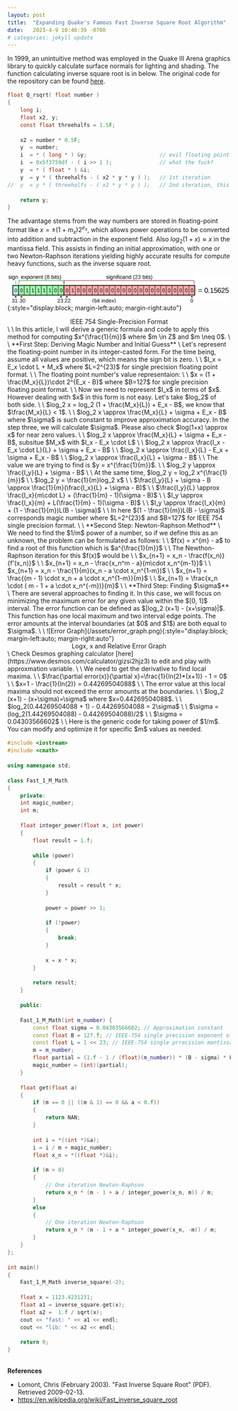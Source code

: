 ```yaml
---
layout: post
title:  "Expanding Quake's Famous Fast Inverse Square Root Algorithm"
date:   2023-4-9 10:46:39 -0700
# categories: jekyll update
---
```


In 1999, an unintuitive method was employed in the Quake III Arena graphics library to quickly calculate surface normals for lighting and shading. The function calculating inverse square root is in below. The original code for the repository can be found [here](https://archive.softwareheritage.org/browse/content/sha1_git:bb0faf6919fc60636b2696f32ec9b3c2adb247fe/?origin_url=https://github.com/id-Software/Quake-III-Arena&path=code/game/q_math.c&revision=dbe4ddb10315479fc00086f08e25d968b4b43c49&snapshot=4ab9bcef131aaf449a7c01370aff8c91dcecbf5f#L549-L572).

```c
float Q_rsqrt( float number )
{
	long i;
	float x2, y;
	const float threehalfs = 1.5F;

	x2 = number * 0.5F;
	y  = number;
	i  = * ( long * ) &y;                       // evil floating point bit level hacking
	i  = 0x5f3759df - ( i >> 1 );               // what the fuck? 
	y  = * ( float * ) &i;
	y  = y * ( threehalfs - ( x2 * y * y ) );   // 1st iteration
//	y  = y * ( threehalfs - ( x2 * y * y ) );   // 2nd iteration, this can be removed

	return y;
}
```

The advantage stems from the way numbers are stored in floating-point format like $x=\pm(1+m_x)2^{e_x}$, which allows power operations to be converted into addition and subtraction in the exponent field. Also $log_2(1+x)\approx x$ in the mantissa field. This assists in finding an initial approximation, with one or two Newton-Raphson iterations yielding highly accurate results for compute heavy functions, such as the inverse square root.
\
\
![IEEE 754 Single-Precision Format](/assets/ieee754_float.png){:style="display:block; margin-left:auto; margin-right:auto"}
<div align="center">
IEEE 754 Single-Precision Format
</div>
\
\
In this article, I will derive a generic formula and code to apply this method for computing $x^{\frac{1}{m}}$ where $m \in Z$ and $m \neq 0$.
\
\
**First Step: Deriving Magic Number and Initial Guess**
\
Let's represent the floating-point number in its integer-casted form. For the time being, assume all values are positive, which means the sign bit is zero.
\
\
$I_x = E_x \cdot L + M_x$ where $L=2^{23}$ for single precision floating point format.
\
\
The floating point number's value representaion: 
\
\
$x = (1 + \frac{M_x}{L})\cdot 2^{E_x - B}$ where $B=127$ for single precision floating point format.
\
\
Now we need to represent $I_x$ in terms of $x$. However dealing with $x$ in this form is not easy. Let's take $log_2$ of both side.
\
\
$log_2 x = log_2 (1 + \frac{M_x}{L}) + E_x - B$, we know that $\frac{M_x}{L} < 1$.
\
\
$log_2 x \approx \frac{M_x}{L} + \sigma + E_x - B$ where $\sigma$ is such constant to improve approximation accuracy. In the step three, we will calculate $\sigma$. Please also check $log(1+x) \approx x$ for near zero values.
\
\
$log_2 x \approx  \frac{M_x}{L}  + \sigma + E_x - B$, subsitue $M_x$ with $I_x -  E_x \cdot L$
\
\
$log_2 x \approx \frac{I_x -  E_x \cdot L}{L}  + \sigma + E_x - B$
\
\
$log_2 x \approx \frac{I_x}{L} - E_x  + \sigma + E_x - B$
\
\
$log_2 x \approx \frac{I_x}{L} + \sigma - B$
\
\
The value we are trying to find is $y = x^{\frac{1}{m}}$.
\
\
$log_2 y \approx \frac{I_y}{L} + \sigma - B$
\
\
At the same time, $log_2 y = log_2 x^{\frac{1}{m}}$
\
\
$log_2 y = \frac{1}{m}log_2 x$
\
\
$\frac{I_y}{L} + \sigma - B \approx \frac{1}{m}(\frac{I_x}{L} + \sigma - B)$
\
\
$\frac{I_y}{L} \approx \frac{I_x}{m\cdot L} + (\frac{1}{m} - 1)(\sigma - B)$
\
\
$I_y \approx \frac{I_x}{m} + L(\frac{1}{m} - 1)(\sigma - B)$
\
\
$I_y \approx \frac{I_x}{m} + (1 - \frac{1}{m})L(B - \sigma)$
\
\
In here $(1 - \frac{1}{m})L(B - \sigma)$ corresponds magic number where $L=2^{23}$ and $B=127$ for IEEE 754 single precision format.
\
\
**Second Step: Newton-Raphson Method**
\
We need to find the $1/m$ power of a number, so if we define this as an unknown, the problem can be formulated as follows:
\
\
$f(x) = x^{m} - a$ to find a root of this function which is $a^{\frac{1}{m}}$
\
\
The Newthon-Raphson iteration for this $f(x)$ would be
\
\
$x_{n+1} = x_n - \frac{f(x_n)}{f'(x_n)}$
\
\
$x_{n+1} = x_n - \frac{x_n^m - a}{m\cdot x_n^{m-1}}$
\
\
$x_{n+1} = x_n - \frac{1}{m}(x_n - a \cdot x_n^{1-m})$
\
\
$x_{n+1} = \frac{(m - 1) \cdot x_n + a \cdot x_n^{1-m}}{m}$
\
\
$x_{n+1} = \frac{x_n \cdot ( m - 1 + a \cdot x_n^{-m})}{m}$
\
\
**Third Step: Finding $\sigma$**
\
There are several approaches to finding it. In this case, we will focus on minimizing the maximum error for any given value within the $[0, 1]$ interval. The error function can be defined as $|log_2 (x+1) - (x+\sigma)|$. This function has one local maximum and two interval edge points. The error amounts at the interval boundaries (at $0$ and $1$) are both equal to $\sigma$.
\
\
![Error Graph](/assets/error_graph.png){:style="display:block; margin-left:auto; margin-right:auto"}
<div align="center">
Logx, x and Relative Error Graph
</div>
\
Check Desmos graphing calculator [here](https://www.desmos.com/calculator/gizsi2hjz3) to edit and play with approxmation variable.
\
\
We need to get the derivative to find local maxima.
\
\
$\frac{\partial error(x)}{\partial x}=\frac{1}{ln(2)*(x+1)} - 1 = 0$
\
\
$x=1 - \frac{1}{ln(2)} = 0.44269504088$
\
\
The error value at this local maxima should not exceed the error amounts at the boundaries.
\
\
$log_2 (x+1) - (x+\sigma)=\sigma$ where $x=0.44269504088$.
\
\
$log_2(0.44269504088 + 1) - 0.44269504088 = 2\sigma$
\
\
$\sigma = (log_2(1.44269504088) - 0.44269504088)/2$
\
\
$\sigma = 0.04303566602$
\
\
Here is the generic code for taking power of $1/m$. You can modify and optimize it for specific $m$ values as needed.

```c++
#include <iostream>
#include <cmath>

using namespace std;

class Fast_1_M_Math
{
    private:
    int magic_number;
    int m;

    float integer_power(float x, int power)
    {
        float result = 1.f;

        while (power)
        {
            if (power & 1)
            {
                result = result * x;
            }

            power = power >> 1;

            if (!power)
            {
                break;
            }

            x = x * x;
        }

        return result;
    }

    public:

    Fast_1_M_Math(int m_number) {
        const float sigma = 0.04303566602; // Approximation constant
        const float B = 127.f; // IEEE-754 single precision exponent offset
        const float L = 1 << 23; // IEEE-754 single prrecision mantissa length
        m = m_number;
        float partial = (1.f - 1 / (float)(m_number)) * (B - sigma) * L;
    	magic_number = (int)(partial);
    }

    float get(float a)
    {
       	if (m == 0 || ((m & 1) == 0 && a < 0.f))
       	{
        	return NAN;
       	}

       	int i = *((int *)&a);
       	i = i / m + magic_number;
       	float x_n = *((float *)&i);

    	if (m > 0)
    	{
            // One iteration Newton-Raphson
            return x_n * (m - 1 + a / integer_power(x_n, m)) / m; 
    	}
       	else
       	{
            // One iteration Newton-Raphson
            return x_n * (m - 1 + a * integer_power(x_n, -m)) / m;
       	}
    }
};

int main()
{
    Fast_1_M_Math inverse_square(-2);

    float x = 1123.4231231;
    float a1 = inverse_square.get(x);
    float a2 =  1.f / sqrt(x);
    cout << "fast: " << a1 << endl;
    cout << "lib: " << a2 << endl;

    return 0;
}
```
\
**References**
- Lomont, Chris (February 2003). "Fast Inverse Square Root" (PDF). Retrieved 2009-02-13.
- https://en.wikipedia.org/wiki/Fast_inverse_square_root

